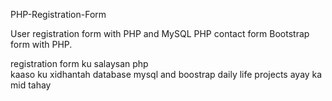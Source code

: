 PHP-Registration-Form


User registration form with PHP and MySQL PHP contact 
form Bootstrap form with PHP.

 registration form ku salaysan php <br>
 kaaso ku xidhantah database mysql  and boostrap 
 daily life projects ayay ka mid tahay 
 
